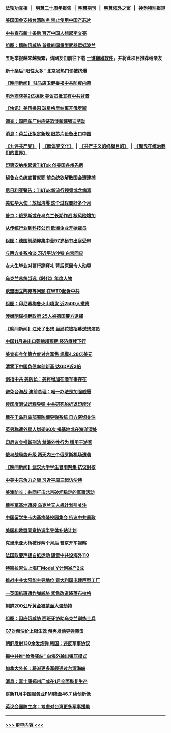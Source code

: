 #### [法轮功真相](https://github.com/gfw-breaker/truth/blob/master/README.md?t=0) &nbsp;&nbsp;|&nbsp;&nbsp; [明慧二十周年报告](https://github.com/gfw-breaker/mh-reports/blob/master/README.md?t=0) &nbsp;&nbsp;|&nbsp;&nbsp;[明慧期刊](https://github.com/gfw-breaker/mh-qikan) &nbsp;&nbsp;|&nbsp;&nbsp; [明慧海外之窗](https://github.com/gfw-breaker/mh-news/blob/master/README.md?t=0) &nbsp;&nbsp;|&nbsp;&nbsp; [神韵特别报道](https://github.com/gfw-breaker/mh-news/blob/master/shenyun.md?t=0)
#### [美国国会支持台湾防务 禁止使用中国产芯片](../pages/nsc418/n13881077.md?t=12090701) 
#### [中共宣布新十条后 百万中国人想起李文亮](../pages/nsc418/n13881045.md?t=12090701) 
#### [组图：慎防俄威胁 首批韩国重型武器运抵波兰](../pages/nsc418/n13880774.md?t=12090701) 
#### 五毛举报越来越频繁，请网友们前往下载 [一键翻墙软件](https://github.com/gfw-breaker/ssr-accounts)，并将此项目推荐给亲友
#### [新十条后“阳性太多” 北京发热门诊被挤爆](../pages/nsc418/n13880979.md?t=12090701) 
#### [【晚间新闻】 驻马店卫健委揭中共防疫内幕](../pages/nsc418/n13880955.md?t=12090701) 
#### [电池商获美2亿拨款 美议员批其有中共背景](../pages/nsc418/n13880881.md?t=12090701) 
#### [【快讯】美俄换囚 球星格里纳离开俄罗斯](../pages/nsc418/n13880952.md?t=12090701) 
#### [调查：国际车厂供应链恐涉新疆强迫劳动](../pages/nsc418/n13880731.md?t=12090701) 
#### [消息：荷兰正拟定新规 限芯片设备出口中国](../pages/nsc418/n13880604.md?t=12090701) 
#### [《九评共产党》](https://github.com/begood0513/9ping.md/blob/master/README.md) &nbsp;|&nbsp; [《解体党文化》](../../../../jtdwh.md/blob/master/README.md)  &nbsp;|&nbsp; [《共产主义的终极目的》](../../../../gczydzjmd.md/blob/master/README.md) &nbsp;|&nbsp; [《魔鬼在统治我们的世界》](../../../../mgztzwmdsj.md/blob/master/README.md) 
#### [印第安纳州起诉TikTok 创美国各州先例](../pages/nsc418/n13880546.md?t=12090701) 
#### [秘鲁女总统宣誓就职 前总统欲解散国会遭逮捕](../pages/nsc418/n13880432.md?t=12090701) 
#### [尼日利亚警告：TikTok新流行视频或含病毒](../pages/nsc418/n13880426.md?t=12090701) 
#### [美驻华大使：放松清零 这个过程要好多个月](../pages/nsc418/n13880375.md?t=12090701) 
#### [普京：俄罗斯或在乌克兰长期作战 核风险增加](../pages/nsc418/n13880374.md?t=12090701) 
#### [从传统行业到科技公司 欧洲企业开始裁员](../pages/nsc418/n13880349.md?t=12090701) 
#### [组图：德国前纳粹集中营97岁秘书出庭受审](../pages/nsc418/n13880079.md?t=12090701) 
#### [与西方关系冷淡 习近平访沙特 白宫回应](../pages/nsc418/n13880338.md?t=12090701) 
#### [女大生毕业对哥行跪拜礼 背后原因令人动容](../pages/nsc418/n13879958.md?t=12090701) 
#### [乌克兰总统当选《时代》年度人物](../pages/nsc418/n13880292.md?t=12090701) 
#### [欧盟因立陶宛等问题 在WTO起诉中共](../pages/nsc418/n13880268.md?t=12090701) 
#### [组图：印尼塞梅鲁火山喷发 近2500人撤离](../pages/nsc418/n13880189.md?t=12090701) 
#### [涉嫌阴谋推翻政府 25人被德国警方逮捕](../pages/nsc418/n13880188.md?t=12090701) 
#### [【晚间新闻】江死了出殡 当局花钱招募送殡演员](../pages/nsc418/n13880213.md?t=12090701) 
#### [中国11月进出口萎缩超预期 经济继续下行](../pages/nsc418/n13880013.md?t=12090701) 
#### [美宣布今年第六度对台军售 规模4.28亿美元](../pages/nsc418/n13879921.md?t=12090701) 
#### [清零下中国负债率创新高 达GDP近3倍](../pages/nsc418/n13879828.md?t=12090701) 
#### [剑指中共 美防长：美将增加在澳军事存在](../pages/nsc418/n13879619.md?t=12090701) 
#### [避免台海战 澳前总理：唯一办法是加强威慑](../pages/nsc418/n13879719.md?t=12090701) 
#### [传印度测试远程导弹 中共研究船折返印度洋](../pages/nsc418/n13879630.md?t=12090701) 
#### [俄在千岛群岛部署防御导弹系统 日方密切关注](../pages/nsc418/n13879587.md?t=12090701) 
#### [英男称遭外星人绑架60次 揭基地或在海洋深处](../pages/nsc418/n13879288.md?t=12090701) 
#### [印尼议会推新刑法 禁婚外性行为 适用于游客](../pages/nsc418/n13879584.md?t=12090701) 
#### [俄乌战局势升级 两天内三个俄罗斯机场遭袭](../pages/nsc418/n13879596.md?t=12090701) 
#### [【晚间新闻】武汉大学学生冒雨聚集 抗议封校](../pages/nsc418/n13879545.md?t=12090701) 
#### [中美中东角力之际 习近平周三起访沙特](../pages/nsc418/n13879110.md?t=12090701) 
#### [美澳防长：共同打击北京破坏稳定的军事活动](../pages/nsc418/n13879387.md?t=12090701) 
#### [俄空军基地遭袭 乌克兰无人机计划引关注](../pages/nsc418/n13879301.md?t=12090701) 
#### [中国留学生卡内基梅隆校园集会 抗议中共暴政](../pages/nsc418/n13878453.md?t=12090701) 
#### [美国和欧盟同意协调半导体补贴计划](../pages/nsc418/n13879188.md?t=12090701) 
#### [克里米亚大桥被炸两个月后 普京开车视察](../pages/nsc418/n13879108.md?t=12090701) 
#### [法国政要声援白纸运动 谴责中共设海外110](../pages/nsc418/n13879109.md?t=12090701) 
#### [特斯拉否认上海厂Model Y计划减产2成](../pages/nsc418/n13879089.md?t=12090701) 
#### [挑战中共太阳能主导地位 意大利国电建巨型工厂](../pages/nsc418/n13879055.md?t=12090701) 
#### [一英国航班遭炸弹威胁 紧急改道降落布拉格](../pages/nsc418/n13879092.md?t=12090701) 
#### [朝鲜200公斤黄金被蒙面大盗劫持](../pages/nsc418/n13879093.md?t=12090701) 
#### [组图：因应俄威胁 西班牙协助乌克兰训练士兵](../pages/nsc418/n13878956.md?t=12090701) 
#### [G7对俄油价上限生效 俄再发动导弹袭击](../pages/nsc418/n13878968.md?t=12090701) 
#### [朝鲜发射130余发炮弹 韩国：违反军事协议](../pages/nsc418/n13879048.md?t=12090701) 
#### [揭中共推“检侨驿站” 向海外输出镇压模式](../pages/nsc418/n13878090.md?t=12090701) 
#### [加拿大外长：将派更多军舰通过台湾海峡](../pages/nsc418/n13878860.md?t=12090701) 
#### [消息：富士康郑州厂或在1月全面恢复生产](../pages/nsc418/n13878800.md?t=12090701) 
#### [财新11月中国服务业PMI降至46.7 续创新低](../pages/nsc418/n13878711.md?t=12090701) 
#### [英议会国防主席：考虑对台湾更多军事援助](../pages/nsc418/n13878642.md?t=12090701) 

----
#### [ >>> 更早内容 <<< ](../indexes/nsc418-earlier.md)
